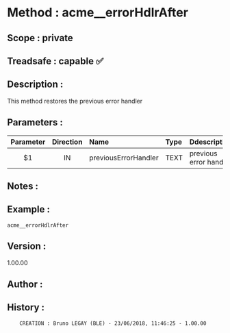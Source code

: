 ﻿# **Method :** acme__errorHdlrAfter
## **Scope :** private
## **Treadsafe :** capable ✅ 
## **Description :** 
This method restores the previous error handler
## **Parameters :** 
| Parameter | Direction | Name | Type | Ddescription | 
|:----:|:----:|:----|:----|:----| 
| $1 | IN | previousErrorHandler | TEXT | previous error handler | 

## **Notes :** 

## **Example :** 
```
acme__errorHdlrAfter
```
## **Version :** 
1.00.00
## **Author :** 

## **History :** 
 
        CREATION : Bruno LEGAY (BLE) - 23/06/2018, 11:46:25 - 1.00.00
